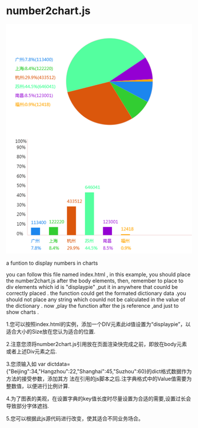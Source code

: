 number2chart.js
=============== 

![alt tag](https://github.com/keejun/number2chart.js/blob/master/sample.png?raw=true)

a funtion to display numbers in charts

you can follow this file named index.html , in this example, you should place the number2chart.js after the body elements,
then, remember to place to div elements which id is "displaypie" ,put it in anywhere that counld be correctly placed .
the function could get the formated dictionary data .you should not place any string which counld not be calculated in the value of the dictionary .  now ,play the function after the js reference ,and just to show charts .

1.您可以按照index.html的实例，添加一个DIV元素此id值设置为“displaypie”，以适合大小的Size放在您认为适合的位置.

2.注意您须将number2chart.js引用放在页面渲染快完成之前，即放在body元素或者上述Div元素之后.

3.您须输入如 var dictdata={"Beijing":34,"Hangzhou":22,"Shanghai":45,"Suzhou":60}的dict格式数据作为方法的接受参数，添加其方   法在引用的js脚本之后.注字典格式中的Value值需要为整数值，以便进行比例计算.

4.为了图表的美观，在设置字典的key值长度时尽量设置为合适的需要,设置过长会导致部分字体遮挡.

5.您可以根据此js源代码进行改变，使其适合不同业务场合。
